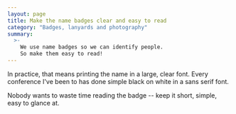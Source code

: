 ```yaml
---
layout: page
title: Make the name badges clear and easy to read
category: "Badges, lanyards and photography"
summary:
  >-
    We use name badges so we can identify people.
    So make them easy to read!
---
```


In practice, that means printing the name in a large, clear font.
Every conference I've been to has done simple black on white in a sans serif font.

Nobody wants to waste time reading the badge -- keep it short, simple, easy to glance at.
